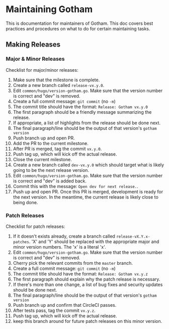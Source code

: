 # Maintaining Gotham

This is documentation for maintainers of Gotham.
This doc covers best practices and procedures on what to do for certain maintaining tasks.


## Making Releases

### Major & Minor Releases

Checklist for major/minor releases:

1. Make sure that the milestone is complete.
1. Create a new branch called `release-vx.y.0`.
1. Edit `common/hugo/version-gotham.go`. Make sure that the version number is correct and "dev" is removed.
1. Create a full commit message: `git commit` (no `-m`)
1. The commit title should have the format: `Release: Gotham vx.y.0`
1. The first paragraph should be a friendly message summarizing the release.
1. If appropriate, a list of highlights from the release should be done next.
1. The final paragraph/line should be the output of that version's `gotham version`
1. Push branch up and open PR.
1. Add the PR to the current milestone.
1. After PR is merged, tag the commit `vx.y.0`.
1. Push tag up, which will kick off the actual release.
1. Close the current milestone.
1. Create a new branch called `dev-vx.y.0` which should target what is likely going to be the next release version.
1. Edit `common/hugo/version-gotham.go`. Make sure that the version number is correct and "dev" is added back.
1. Commit this with the message: `Open dev for next release.`.
1. Push up and open PR. Once this PR is merged, development is ready for the next version. In the meantime, the current release is likely close to being done.

### Patch Releases

Checklist for patch releases:

1. If it doesn't exists already, create a branch called `release-vX.Y.x-patches`. 'X' and 'Y' should be replaced with the appropriate major and minor version numbers. The 'x' is a literal 'x'.
1. Edit `common/hugo/version-gotham.go`. Make sure that the version number is correct and "dev" is removed.
1. Cherry pick the relevant commits from the `master` branch.
1. Create a full commit message: `git commit` (no `-m`)
1. The commit title should have the format: `Release: Gotham vx.y.z`
1. The first paragraph should explain why the patch release is necessary.
1. If there's more than one change, a list of bug fixes and security updates should be done next.
1. The final paragraph/line should be the output of that version's `gotham version`
1. Push branch up and confirm that CircleCI passes.
1. After tests pass, tag the commit `vx.y.z`.
1. Push tag up, which will kick off the actual release.
1. keep this branch around for future patch releases on this minor version.
